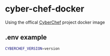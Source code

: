 # cyber-chef-docker

Using the offical [CyberChef](https://github.com/gchq/CyberChef) project docker image

## .env example

```bash
CYBERCHEF_VERSION=version
```
